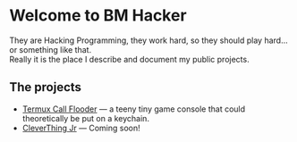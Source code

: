 	
# Welcome to BM Hacker

They are Hacking Programming, they work hard, so they should play hard... or something like that.  
Really it is the place I describe and document my public projects.

## The projects

* [Termux Call Flooder](Termux-Call-Flooder.md) — a teeny tiny game console that could theoretically be put on a keychain. 
* [CleverThing Jr](CleverThingJr.md) — Coming soon!

